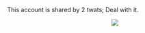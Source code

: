 This account is shared by 2 twats; Deal with it.

<!-- Add Line -->
<p align="center">
   <img src="https://github-readme-stats.vercel.app/api?username=Barxilly&show_icons=true&theme=radical">
</p>
